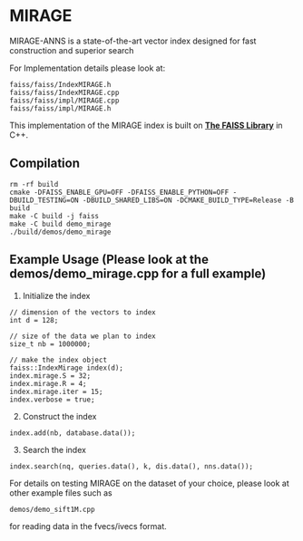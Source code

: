 # MIRAGE
MIRAGE-ANNS is a state-of-the-art vector index designed for fast construction and superior search

For Implementation details please look at:
```
faiss/faiss/IndexMIRAGE.h
faiss/faiss/IndexMIRAGE.cpp
faiss/faiss/impl/MIRAGE.cpp
faiss/faiss/impl/MIRAGE.h
```

This implementation of the MIRAGE index is built on [**The FAISS Library**](https://github.com/facebookresearch/faiss) in C++.

## Compilation
```
rm -rf build
cmake -DFAISS_ENABLE_GPU=OFF -DFAISS_ENABLE_PYTHON=OFF -DBUILD_TESTING=ON -DBUILD_SHARED_LIBS=ON -DCMAKE_BUILD_TYPE=Release -B build
make -C build -j faiss
make -C build demo_mirage
./build/demos/demo_mirage

```


## Example Usage (Please look at the demos/demo_mirage.cpp for a full example)
1) Initialize the index
```
// dimension of the vectors to index
int d = 128;

// size of the data we plan to index
size_t nb = 1000000;

// make the index object
faiss::IndexMirage index(d);
index.mirage.S = 32;
index.mirage.R = 4;
index.mirage.iter = 15;
index.verbose = true;
```
2) Construct the index
```
index.add(nb, database.data());
```

3) Search the index
```
index.search(nq, queries.data(), k, dis.data(), nns.data());
```

For details on testing MIRAGE on the dataset of your choice, please look at other example files such as
```
demos/demo_sift1M.cpp 
```
for reading data in the fvecs/ivecs format.